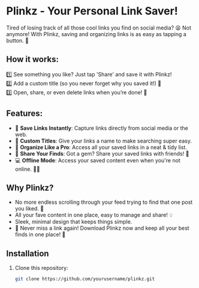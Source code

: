 # Plinkz - Your Personal Link Saver!

Tired of losing track of all those cool links you find on social media? 😫 Not anymore! With Plinkz, saving and organizing links is as easy as tapping a button. 🎉

## How it works:
1️⃣ See something you like? Just tap 'Share' and save it with Plinkz!  
2️⃣ Add a custom title (so you never forget why you saved it!) 📝  
3️⃣ Open, share, or even delete links when you’re done! 🙌

## Features:
- 💾 **Save Links Instantly**: Capture links directly from social media or the web.  
- 🔖 **Custom Titles**: Give your links a name to make searching super easy.  
- 📂 **Organize Like a Pro**: Access all your saved links in a neat & tidy list.  
- 🔗 **Share Your Finds**: Got a gem? Share your saved links with friends! 👫  
- 💻 **Offline Mode**: Access your saved content even when you're not online. 🚫🌐  

## Why Plinkz?
- No more endless scrolling through your feed trying to find that one post you liked. 🚀  
- All your fave content in one place, easy to manage and share! 💡  
- Sleek, minimal design that keeps things simple.  
- 🎯 Never miss a link again! Download Plinkz now and keep all your best finds in one place! 🎯

## Installation

1. Clone this repository:
   ```bash
   git clone https://github.com/yourusername/plinkz.git
